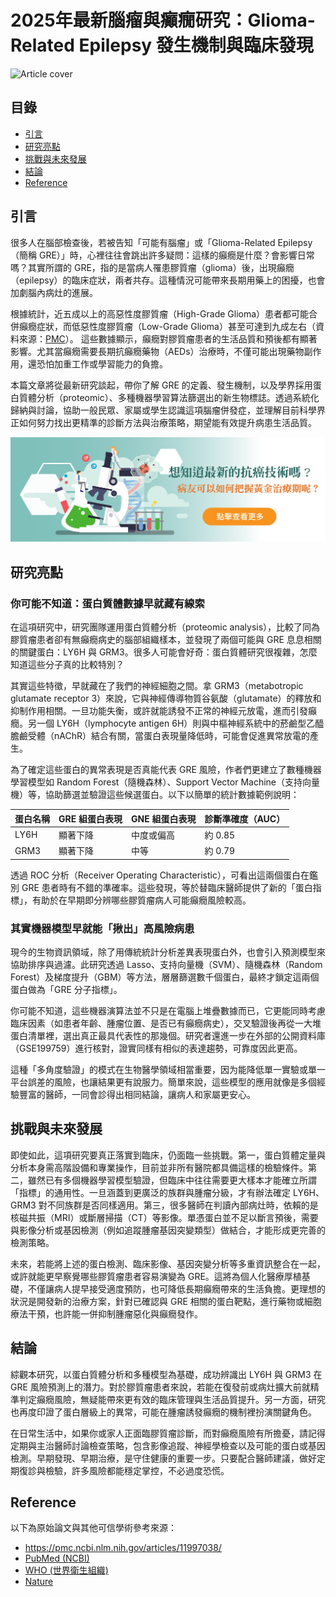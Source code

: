 # 2025年最新腦瘤與癲癇研究：Glioma-Related Epilepsy 發生機制與臨床發現
![Article cover](https://i.imgur.com/NPhXTLd.png)

## 目錄

* [引言](#introduction)
* [研究亮點](#highlights)
* [挑戰與未來發展](#future-work)
* [結論](#conclusion)
* [Reference](#reference)

## 引言<a id="introduction"></a>
很多人在腦部檢查後，若被告知「可能有腦瘤」或「Glioma-Related Epilepsy（簡稱 GRE）」時，心裡往往會跳出許多疑問：這樣的癲癇是什麼？會影響日常嗎？其實所謂的 GRE，指的是當病人罹患膠質瘤（glioma）後，出現癲癇（epilepsy）的臨床症狀，兩者共存。這種情況可能帶來長期用藥上的困擾，也會加劇腦內病灶的進展。

根據統計，近五成以上的高惡性度膠質瘤（High-Grade Glioma）患者都可能合併癲癇症狀，而低惡性度膠質瘤（Low-Grade Glioma）甚至可達到九成左右（資料來源：[PMC](https://pmc.ncbi.nlm.nih.gov/articles/11997038/)）。 這些數據顯示，癲癇對膠質瘤患者的生活品質和預後都有顯著影響。尤其當癲癇需要長期抗癲癇藥物（AEDs）治療時，不僅可能出現藥物副作用，還恐怕加重工作或學習能力的負擔。

本篇文章將從最新研究談起，帶你了解 GRE 的定義、發生機制，以及學界採用蛋白質體分析（proteomic）、多種機器學習算法篩選出的新生物標誌。透過系統化歸納與討論，協助一般民眾、家屬或學生認識這項腦瘤併發症，並理解目前科學界正如何努力找出更精準的診斷方法與治療策略，期望能有效提升病患生活品質。

[![CancerFree](https://raw.githubusercontent.com/braintumor-biz/Brain-tumor/refs/heads/main/images/long_ad.png)](https://cancerfree.io)
## 研究亮點<a id="highlights"></a>
### 你可能不知道：蛋白質體數據早就藏有線索

在這項研究中，研究團隊運用蛋白質體分析（proteomic analysis），比較了同為膠質瘤患者卻有無癲癇病史的腦部組織樣本，並發現了兩個可能與 GRE 息息相關的關鍵蛋白：LY6H 與 GRM3。很多人可能會好奇：蛋白質體研究很複雜，怎麼知道這些分子真的比較特別？

其實這些特徵，早就藏在了我們的神經細胞之間。拿 GRM3（metabotropic glutamate receptor 3）來說，它與神經傳導物質谷氨酸（glutamate）的釋放和抑制作用相關。一旦功能失衡，或許就能誘發不正常的神經元放電，進而引發癲癇。另一個 LY6H（lymphocyte antigen 6H）則與中樞神經系統中的菸鹼型乙醯膽鹼受體（nAChR）結合有關，當蛋白表現量降低時，可能會促進異常放電的產生。

為了確定這些蛋白的異常表現是否真能代表 GRE 風險，作者們更建立了數種機器學習模型如 Random Forest（隨機森林）、Support Vector Machine（支持向量機）等，協助篩選並驗證這些候選蛋白。以下以簡單的統計數據範例說明：

| 蛋白名稱 | GRE 組蛋白表現 | GNE 組蛋白表現 | 診斷準確度（AUC） |
| ---- | --------- | --------- | ---------- |
| LY6H | 顯著下降      | 中度或偏高     | 約 0.85     |
| GRM3 | 顯著下降      | 中等        | 約 0.79     |

透過 ROC 分析（Receiver Operating Characteristic），可看出這兩個蛋白在鑑別 GRE 患者時有不錯的準確率。這些發現，等於替臨床醫師提供了新的「蛋白指標」，有助於在早期即分辨哪些膠質瘤病人可能癲癇風險較高。

### 其實機器模型早就能「揪出」高風險病患

現今的生物資訊領域，除了用傳統統計分析差異表現蛋白外，也會引入預測模型來協助排序與過濾。此研究透過 Lasso、支持向量機（SVM）、隨機森林（Random Forest）及梯度提升（GBM）等方法，層層篩選數千個蛋白，最終才鎖定這兩個蛋白做為「GRE 分子指標」。

你可能不知道，這些機器演算法並不只是在電腦上堆疊數據而已，它更能同時考慮臨床因素（如患者年齡、腫瘤位置、是否已有癲癇病史），交叉驗證後再從一大堆蛋白清單裡，選出真正最具代表性的那幾個。研究者還進一步在外部的公開資料庫（GSE199759）進行核對，證實同樣有相似的表達趨勢，可靠度因此更高。

這種「多角度驗證」的模式在生物醫學領域相當重要，因为能降低單一實驗或單一平台誤差的風險，也讓結果更有說服力。簡單來說，這些模型的應用就像是多個經驗豐富的醫師，一同會診得出相同結論，讓病人和家屬更安心。

## 挑戰與未來發展<a id="future-work"></a>
即使如此，這項研究要真正落實到臨床，仍面臨一些挑戰。第一，蛋白質體定量與分析本身需高階設備和專業操作，目前並非所有醫院都具備這樣的檢驗條件。第二，雖然已有多個機器學習模型驗證，但臨床中往往需要更大樣本才能確立所謂「指標」的通用性。一旦涵蓋到更廣泛的族群與腫瘤分級，才有辦法確定 LY6H、GRM3 對不同族群是否同樣適用。第三，很多醫師在判讀內部病灶時，依賴的是核磁共振（MRI）或斷層掃描（CT）等影像。單憑蛋白並不足以斷言預後，需要與影像分析或基因檢測（例如追蹤腫瘤基因突變類型）做結合，才能形成更完善的檢測策略。

未來，若能將上述的蛋白檢測、臨床影像、基因突變分析等多重資訊整合在一起，或許就能更早察覺哪些膠質瘤患者容易演變為 GRE。這將為個人化醫療厚植基礎，不僅讓病人提早接受適度預防，也可降低長期癲癇帶來的生活負擔。更理想的狀況是開發新的治療方案，針對已確認與 GRE 相關的蛋白靶點，進行藥物或細胞療法干預，也許能一併抑制腫瘤惡化與癲癇發作。

## 結論<a id="conclusion"></a>
綜觀本研究，以蛋白質體分析和多種模型為基礎，成功辨識出 LY6H 與 GRM3 在 GRE 風險預測上的潛力。對於膠質瘤患者來說，若能在復發前或病灶擴大前就精準判定癲癇風險，無疑能帶來更有效的臨床管理與生活品質提升。另一方面，研究也再度印證了蛋白層級上的異常，可能在腫瘤誘發癲癇的機制裡扮演關鍵角色。

在日常生活中，如果你或家人正面臨膠質瘤診斷，而對癲癇風險有所擔憂，請記得定期與主治醫師討論檢查策略，包含影像追蹤、神經學檢查以及可能的蛋白或基因檢測。早期發現、早期治療，是守住健康的重要一步。只要配合醫師建議，做好定期復診與檢驗，許多風險都能穩定掌控，不必過度恐慌。

## Reference<a id="reference"></a>
以下為原始論文與其他可信學術參考來源：

* <https://pmc.ncbi.nlm.nih.gov/articles/11997038/>
* [PubMed (NCBI)](https://www.ncbi.nlm.nih.gov/)
* [WHO (世界衛生組織)](https://www.who.int/)
* [Nature](https://www.nature.com/)